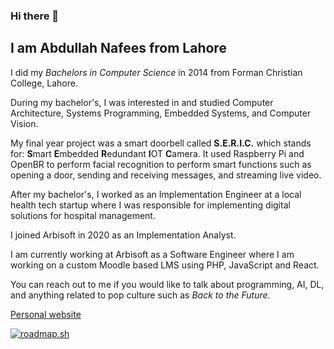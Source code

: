 ### Hi there 👋

## I am Abdullah Nafees from Lahore

I did my *Bachelors in Computer Science* in 2014 from Forman Christian College, Lahore. 

During my bachelor's, I was interested in and studied Computer Architecture, Systems Programming, Embedded Systems, and Computer Vision.

My final year project was a smart doorbell called **S.E.R.I.C.** which stands for:
**S**mart
**E**mbedded
**R**edundant
**I**OT
**C**amera. It used Raspberry Pi and OpenBR to perform facial recognition to perform smart functions such as opening a door, sending and receiving messages, and streaming live video.

After my bachelor's, I worked as an Implementation Engineer at a local health tech startup where I was responsible for implementing digital solutions for hospital management.

I joined Arbisoft in 2020 as an Implementation Analyst.

I am currently working at Arbisoft as a Software Engineer where I am working on a custom Moodle based LMS using PHP, JavaScript and React.

You can reach out to me if you would like to talk about programming, AI, DL, and anything related to pop culture such as _Back to the Future_.

[Personal website](https://abdnafees.github.io)

[![roadmap.sh](https://api.roadmap.sh/v1-badge/tall/64a9706b1dadb37b72b903ee?variant=dark&roadmaps=javascript%2Creact)](https://roadmap.sh)
